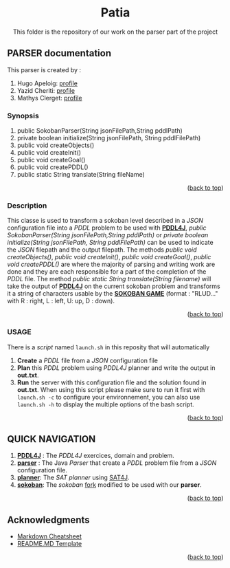 <div id="top"></div>

<!-- TITLE -->
<div align="center">
<h1 align="center">Patia</h1>

  <p align="center">
    This folder is the repository of our work on the parser part of the project
  </p>
</div>


<!-- ABOUT THE PARSER -->

## PARSER documentation
This parser is created by :
 1. Hugo Apeloig:    [profile](https://github.com/hugoapeloig)
 2. Yazid Cheriti:   [profile](https://github.com/maleusa)
 3. Mathys Clerget:  [profile](https://github.com/mathysc)
### Synopsis
1. public SokobanParser(String jsonFilePath,String pddlPath)
2. private boolean initialize(String jsonFilePath, String pddlFilePath)
3. public void createObjects()
4. public void createInit()
5. public void createGoal()
6. public void createPDDL()
7. public static String translate(String fileName)

<p align="right">(<a href="#top">back to top</a>)</p>


### Description
This classe is used to transform a sokoban level described in a *JSON* configuration file into a *PDDL* problem to be used with [**PDDL4J**][pddl-md], *public SokobanParser(String jsonFilePath,String pddlPath)* or *private boolean initialize(String jsonFilePath, String pddlFilePath)* can be used to indicate the *JSON* filepath and the output filepath. 
The methods *public void createObjects()*, *public void createInit()*, *public void createGoal()*, *public void createPDDL()* are where the majority of parsing and writing work are done and they are each responsible for a part of the completion of the *PDDL* file.
The method *public static String translate(String filename)* will take the output of [**PDDL4J**][pddl-md] on the current sokoban problem and transforms it a string of characters usable by the [**SOKOBAN GAME**][sokoban-md] (format : "RLUD..." with R : right, L : left, U: up, D : down).
<p align="right">(<a href="#top">back to top</a>)</p>


### USAGE
There is a *script* named `launch.sh` in this reposity that will automatically
 1. **Create** a *PDDL* file from a *JSON* configuration file
 2. **Plan** this *PDDL* problem using *PDDL4J* planner and write the output in **out.txt**.
 3. **Run** the server with this configuration file and the solution found in **out.txt**.
When using this script please make sure to run it first with `launch.sh -c` to configure your environnement, you can also use `launch.sh -h` to display the multiple options of the bash script. 
<p align="right">(<a href="#top">back to top</a>)</p>

## QUICK NAVIGATION

 1. [**PDDL4J**][pddl-md] : The *PDDL4J* exercices, domain and problem.
 2. [**parser**][parser-md] : The Java *Parser* that create a *PDDL* problem file from a *JSON* configuration file.
 3. [**planner**][planner-md]: The *SAT planner* using [SAT4J][sat-url].
 4. [**sokoban**][sokoban-md]: The *sokoban* [fork][sokoban-fork] modified to be used with our **parser**.
<p align="right">(<a href="#top">back to top</a>)</p>


<!-- ACKNOWLEDGMENTS -->

## Acknowledgments

- [Markdown Cheatsheet][md-url]
- [README.MD Template][readme-url]
<p align="right">(<a href="#top">back to top</a>)</p>

<!-- MARKDOWN LINKS & IMAGES -->
<!-- https://www.markdownguide.org/basic-syntax/#reference-style-links -->

[md-url]: https://github.com/adam-p/markdown-here/wiki/Markdown-Cheatsheet
[readme-url]: https://github.com/othneildrew/Best-README-Template
[sat-url]: https://www.sat4j.org/doc.php
[sokoban-fork]: https://github.com/fiorinoh/sokoban
[pddl-md]: https://github.com/MathysC/Patia/blob/main/PDDL4J/README.md
[parser-md]: https://github.com/MathysC/Patia/blob/main/parser/README.md
[planner-md]: https://github.com/MathysC/Patia/blob/main/planner/README.md
[sokoban-md]: https://github.com/MathysC/Patia/blob/main/sokoban/README.md
